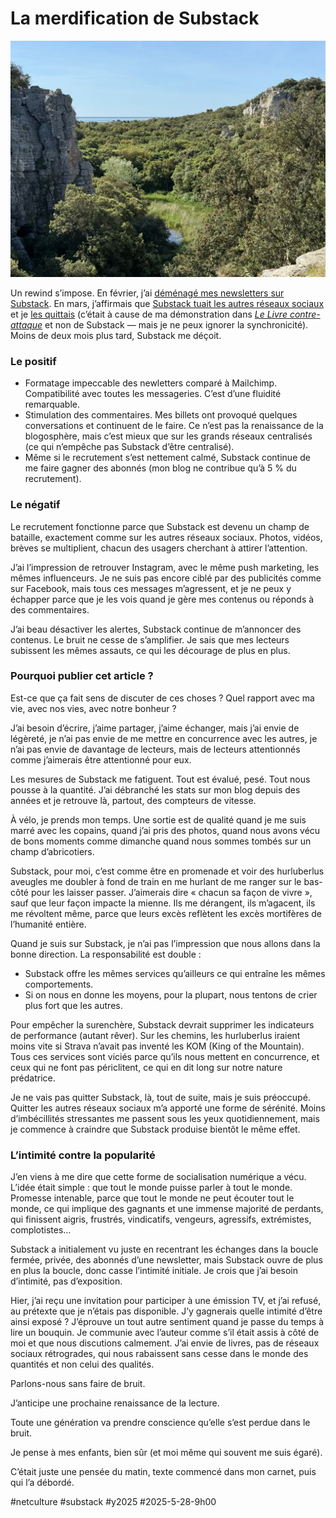 # La merdification de Substack

![Petit coin de paradis](_i/2025-05-24-100725-Villeneuve-ls-MagueloneetMireval.webp)

Un rewind s’impose. En février, j’ai [déménagé mes newsletters sur Substack](https://tcrouzet.com/2025/02/07/newsletter-mouving/). En mars, j’affirmais que [Substack tuait les autres réseaux sociaux](https://tcrouzet.com/2025/03/11/the-good-social-network/) et je [les quittais](https://tcrouzet.com/2025/03/19/quitter-facebook/) (c’était à cause de ma démonstration dans [*Le Livre contre-attaque*](https://github.com/tcrouzet/TheBookStrikeBack) et non de Substack — mais je ne peux ignorer la synchronicité). Moins de deux mois plus tard, Substack me déçoit.

### Le positif

- Formatage impeccable des newletters comparé à Mailchimp. Compatibilité avec toutes les messageries. C’est d’une fluidité remarquable.
- Stimulation des commentaires. Mes billets ont provoqué quelques conversations et continuent de le faire. Ce n’est pas la renaissance de la blogosphère, mais c’est mieux que sur les grands réseaux centralisés (ce qui n’empêche pas Substack d’être centralisé).
- Même si le recrutement s’est nettement calmé, Substack continue de me faire gagner des abonnés (mon blog ne contribue qu’à 5 % du recrutement). 

### Le négatif

Le recrutement fonctionne parce que Substack est devenu un champ de bataille, exactement comme sur les autres réseaux sociaux. Photos, vidéos, brèves se multiplient, chacun des usagers cherchant à attirer l’attention.

J’ai l’impression de retrouver Instagram, avec le même push marketing, les mêmes influenceurs. Je ne suis pas encore ciblé par des publicités comme sur Facebook, mais tous ces messages m’agressent, et je ne peux y échapper parce que je les vois quand je gère mes contenus ou réponds à des commentaires.

J’ai beau désactiver les alertes, Substack continue de m’annoncer des contenus. Le bruit ne cesse de s’amplifier. Je sais que mes lecteurs subissent les mêmes assauts, ce qui les décourage de plus en plus.

### Pourquoi publier cet article ?

Est-ce que ça fait sens de discuter de ces choses ? Quel rapport avec ma vie, avec nos vies, avec notre bonheur ?

J’ai besoin d’écrire, j’aime partager, j’aime échanger, mais j’ai envie de légèreté, je n’ai pas envie de me mettre en concurrence avec les autres, je n’ai pas envie de davantage de lecteurs, mais de lecteurs attentionnés comme j’aimerais être attentionné pour eux.

Les mesures de Substack me fatiguent. Tout est évalué, pesé. Tout nous pousse à la quantité. J’ai débranché les stats sur mon blog depuis des années et je retrouve là, partout, des compteurs de vitesse.

À vélo, je prends mon temps. Une sortie est de qualité quand je me suis marré avec les copains, quand j’ai pris des photos, quand nous avons vécu de bons moments comme dimanche quand nous sommes tombés sur un champ d’abricotiers.

Substack, pour moi, c’est comme être en promenade et voir des hurluberlus aveugles me doubler à fond de train en me hurlant de me ranger sur le bas-côté pour les laisser passer. J’aimerais dire « chacun sa façon de vivre », sauf que leur façon impacte la mienne. Ils me dérangent, ils m’agacent, ils me révoltent même, parce que leurs excès reflètent les excès mortifères de l’humanité entière.

Quand je suis sur Substack, je n’ai pas l’impression que nous allons dans la bonne direction. La responsabilité est double :

- Substack offre les mêmes services qu’ailleurs ce qui entraîne les mêmes comportements.
- Si on nous en donne les moyens, pour la plupart, nous tentons de crier plus fort que les autres.

Pour empêcher la surenchère, Substack devrait supprimer les indicateurs de performance (autant rêver). Sur les chemins, les hurluberlus iraient moins vite si Strava n’avait pas inventé les KOM (King of the Mountain). Tous ces services sont viciés parce qu’ils nous mettent en concurrence, et ceux qui ne font pas périclitent, ce qui en dit long sur notre nature prédatrice.

Je ne vais pas quitter Substack, là, tout de suite, mais je suis préoccupé. Quitter les autres réseaux sociaux m’a apporté une forme de sérénité. Moins d’imbécillités stressantes me passent sous les yeux quotidiennement, mais je commence à craindre que Substack produise bientôt le même effet.

### L’intimité contre la popularité

J’en viens à me dire que cette forme de socialisation numérique a vécu. L’idée était simple : que tout le monde puisse parler à tout le monde. Promesse intenable, parce que tout le monde ne peut écouter tout le monde, ce qui implique des gagnants et une immense majorité de perdants, qui finissent aigris, frustrés, vindicatifs, vengeurs, agressifs, extrémistes, complotistes…

Substack a initialement vu juste en recentrant les échanges dans la boucle fermée, privée, des abonnés d’une newsletter, mais Substack ouvre de plus en plus la boucle, donc casse l’intimité initiale. Je crois que j’ai besoin d’intimité, pas d’exposition.

Hier, j’ai reçu une invitation pour participer à une émission TV, et j’ai refusé, au prétexte que je n’étais pas disponible. J’y gagnerais quelle intimité d’être ainsi exposé ? J’éprouve un tout autre sentiment quand je passe du temps à lire un bouquin. Je communie avec l’auteur comme s’il était assis à côté de moi et que nous discutions calmement. J’ai envie de livres, pas de réseaux sociaux rétrogrades, qui nous rabaissent sans cesse dans le monde des quantités et non celui des qualités.

Parlons-nous sans faire de bruit.

J’anticipe une prochaine renaissance de la lecture.

Toute une génération va prendre conscience qu’elle s’est perdue dans le bruit.

Je pense à mes enfants, bien sûr (et moi même qui souvent me suis égaré).

C’était juste une pensée du matin, texte commencé dans mon carnet, puis qui l’a débordé.

#netculture #substack #y2025 #2025-5-28-9h00
